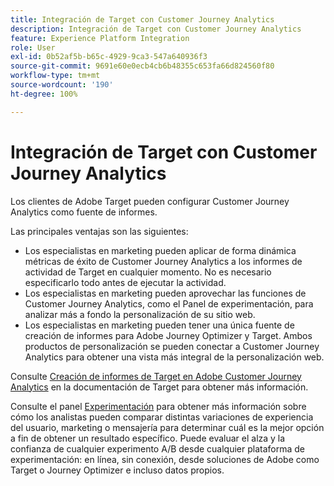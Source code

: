 ```yaml
---
title: Integración de Target con Customer Journey Analytics
description: Integración de Target con Customer Journey Analytics
feature: Experience Platform Integration
role: User
exl-id: 0b52af5b-b65c-4929-9ca3-547a640936f3
source-git-commit: 9691e60e0ecb4cb6b48355c653fa66d824560f80
workflow-type: tm+mt
source-wordcount: '190'
ht-degree: 100%

---
```


# Integración de Target con Customer Journey Analytics

Los clientes de Adobe Target pueden configurar Customer Journey Analytics como fuente de informes.

Las principales ventajas son las siguientes:

* Los especialistas en marketing pueden aplicar de forma dinámica métricas de éxito de Customer Journey Analytics a los informes de actividad de Target en cualquier momento. No es necesario especificarlo todo antes de ejecutar la actividad.
* Los especialistas en marketing pueden aprovechar las funciones de Customer Journey Analytics, como el Panel de experimentación, para analizar más a fondo la personalización de su sitio web.
* Los especialistas en marketing pueden tener una única fuente de creación de informes para Adobe Journey Optimizer y Target. Ambos productos de personalización se pueden conectar a Customer Journey Analytics para obtener una vista más integral de la personalización web.

Consulte [Creación de informes de Target en Adobe Customer Journey Analytics](https://experienceleague.adobe.com/es/docs/target/using/integrate/cja/target-reporting-in-cja) en la documentación de Target para obtener más información.

Consulte el panel [Experimentación](../analysis-workspace/c-panels/experimentation.md) para obtener más información sobre cómo los analistas pueden comparar distintas variaciones de experiencia del usuario, marketing o mensajería para determinar cuál es la mejor opción a fin de obtener un resultado específico. Puede evaluar el alza y la confianza de cualquier experimento A/B desde cualquier plataforma de experimentación: en línea, sin conexión, desde soluciones de Adobe como Target o Journey Optimizer e incluso datos propios.
